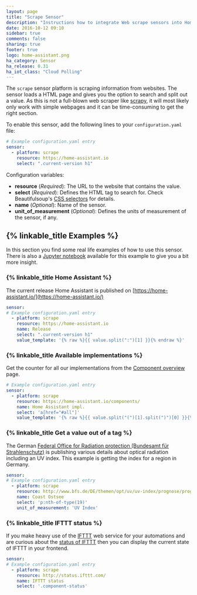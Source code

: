 ```yaml
---
layout: page
title: "Scrape Sensor"
description: "Instructions how to integrate Web scrape sensors into Home Assistant."
date: 2016-10-12 09:10
sidebar: true
comments: false
sharing: true
footer: true
logo: home-assistant.png
ha_category: Sensor
ha_release: 0.31
ha_iot_class: "Cloud Polling"
---
```



The `scrape` sensor platform is scraping information from websites. The sensor loads a HTML page and gives you the option to search and split out a value. As this is not a full-blown web scraper like [scrapy](https://scrapy.org/), it will most likely only work with simple webpages and it can be time-consuming to get the right section.

To enable this sensor, add the following lines to your `configuration.yaml` file:

```yaml
# Example configuration.yaml entry
sensor:
  - platform: scrape
    resource: https://home-assistant.io
    select: ".current-version h1"
```

Configuration variables:

- **resource** (*Required*): The URL to the website that contains the value.
- **select** (*Required*): Defines the HTML tag to search for. Check Beautifulsoup's [CSS selectors](https://www.crummy.com/software/BeautifulSoup/bs4/doc/#css-selectors) for details.
- **name** (*Optional*): Name of the sensor.
- **unit_of_measurement** (*Optional*): Defines the units of measurement of the sensor, if any.

## {% linkable_title Examples %}

In this section you find some real life examples of how to use this sensor. There is also a [Jupyter notebook](http://nbviewer.jupyter.org/github/home-assistant/home-assistant-notebooks/blob/master/web-scraping.ipynb) available for this example to give you a bit more insight.

### {% linkable_title Home Assistant %}

The current release Home Assistant is published on [https://home-assistant.io/](https://home-assistant.io/)

```yaml
sensor:
# Example configuration.yaml entry
  - platform: scrape
    resource: https://home-assistant.io
    name: Release
    select: ".current-version h1"
    value_template: '{% raw %}{{ value.split(":")[1] }}{% endraw %}'
```

### {% linkable_title Available implementations %}

Get the counter for all our implementations from the [Component overview](/components/) page.

```yaml
# Example configuration.yaml entry
sensor:
  - platform: scrape
    resource: https://home-assistant.io/components/
    name: Home Assistant impl.
    select: 'a[href="#all"]'
    value_template: '{% raw %}{{ value.split("(")[1].split(")")[0] }}{% endraw %}'
```

### {% linkable_title Get a value out of a tag %}

The German [Federal Office for Radiation protection (Bundesamt für Strahlenschutz)](http://www.bfs.de/) is publishing various details about optical radiation including an UV index. This example is getting the index for a region in Germany. 

```yaml
sensor:
# Example configuration.yaml entry
  - platform: scrape
    resource: http://www.bfs.de/DE/themen/opt/uv/uv-index/prognose/prognose_node.html
    name: Coast Ostsee
    select: 'p:nth-of-type(19)'
    unit_of_measurement: 'UV Index'
```

### {% linkable_title IFTTT status %}

If you make heavy use of the [IFTTT](/components/ifttt/) web service for your automations and are curious about the [status of IFTTT](http://status.ifttt.com/) then you can display the current state of IFTTT in your frontend.

```yaml
sensor:
# Example configuration.yaml entry
  - platform: scrape
    resource: http://status.ifttt.com/
    name: IFTTT status
    select: '.component-status'
```

